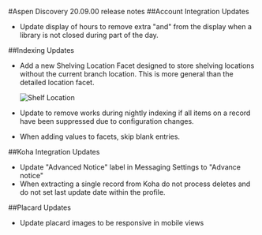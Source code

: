#Aspen Discovery 20.09.00 release notes
##Account Integration Updates
- Update display of hours to remove extra "and" from the display when a library is not closed during part of the day.

##Indexing Updates
- Add a new Shelving Location Facet designed to store shelving locations without the current branch location.  This is more general than the detailed location facet.

  ![Shelf Location](/release_notes/images/20_09_00_shelf_location.png)
- Update to remove works during nightly indexing if all items on a record have been suppressed due to configuration changes. 
- When adding values to facets, skip blank entries.

##Koha Integration Updates
- Update "Advanced Notice" label in Messaging Settings to "Advance notice"
- When extracting a single record from Koha do not process deletes and do not set last update date within the profile. 

##Placard Updates
- Update placard images to be responsive in mobile views